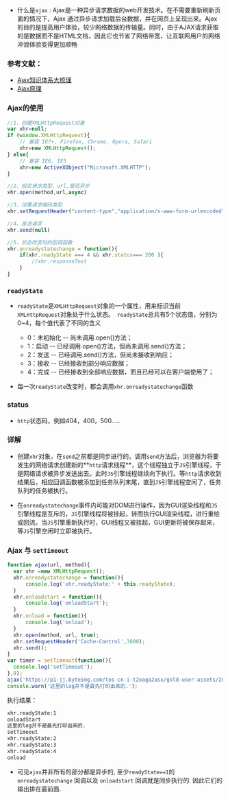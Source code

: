+ 什么是`ajax` : Ajax是一种异步请求数据的web开发技术。在不需要重新刷新页面的情况下，Ajax 通过异步请求加载后台数据，并在网页上呈现出来。Ajax的目的是提高用户体验，较少网络数据的传输量。同时，由于AJAX请求获取的是数据而不是HTML文档，因此它也节省了网络带宽，让互联网用户的网络冲浪体验变得更加顺畅

### 参考文献：

+ [Ajax知识体系大梳理](https://juejin.cn/post/6844903469896171533#heading-38)
+ [Ajax原理](https://juejin.cn/post/6844903618764603399#heading-11)

### Ajax的使用

```js
//1、创建XMLHttpRequest对象
var xhr=null;  
if (window.XMLHttpRequest){
    // 兼容 IE7+, Firefox, Chrome, Opera, Safari  
	xhr=new XMLHttpRequest();  
} else{
    // 兼容 IE6, IE5 
    xhr=new ActiveXObject("Microsoft.XMLHTTP");  
} 

//2、规定请求类型，url,是否异步
xhr.open(method,url,async)

//3、设置请求编码类型
xhr.setRequestHeader("content-type","application/x-www-form-urlencoded")

//4、发送请求
xhr.send(null)

//5、状态改变时的回调函数
xhr.onreadystatechange = function(){
    if(xhr.readyState === 4 && xhr.status=== 200 ){
        //xhr.responseText
    }
}
```



### `readyState`

+ `readyState`是`XMLHttpRequest`对象的一个属性，用来标识当前`XMLHttpRequest`对象处于什么状态。` readyState`总共有5个状态值，分别为0~4，每个值代表了不同的含义
  - 0：未初始化 -- 尚未调用.open()方法；
  - 1：启动 -- 已经调用.open()方法，但尚未调用.send()方法；
  - 2：发送 -- 已经调用.send()方法，但尚未接收到响应；
  - 3：接收 -- 已经接收到部分响应数据；
  - 4：完成 -- 已经接收到全部响应数据，而且已经可以在客户端使用了；

+ 每一次`readyState`改变时，都会调用`xhr.onreadystatechange`函数

  

### status

+ `http`状态码，例如404，400，500.....



### 详解

+ 创建`xhr`对象，在`send`之前都是同步进行的。调用`send`方法后，浏览器为将要发生的网络请求创建新的**`http`请求线程**，这个线程独立于`JS`引擎线程，于是网络请求被异步发送出去。此时`JS`引擎线程继续向下执行。等`http`请求收到结果后，相应回调函数被添加到任务队列末尾，直到`JS`引擎线程空闲了，任务队列的任务被执行。

+ 在`onreadystatechange`事件内可能对DOM进行操作，因为GUI渲染线程和`JS`引擎线程是互斥的，`JS`引擎线程将被挂起，转而执行GUI渲染线程，进行重绘或回流。当`JS`引擎重新执行时，GUI线程又被挂起，GUI更新将被保存起来，等`JS`引擎空闲时立即被执行。



### Ajax 与 `setTimeout`

```js
function ajax(url, method){
  var xhr =new XMLHttpRequest();
  xhr.onreadystatechange = function(){
      console.log('xhr.readyState:' + this.readyState);
  }
  xhr.onloadstart = function(){
      console.log('onloadStart');
  }
  xhr.onload = function(){
      console.log('onload');
  }
  xhr.open(method, url, true);
  xhr.setRequestHeader('Cache-Control',3600);
  xhr.send();
}
var timer = setTimeout(function(){
  console.log('setTimeout');
},0);
ajax('https://p1-jj.byteimg.com/tos-cn-i-t2oaga2asx/gold-user-assets/2017/3/15/c6eacd7c2f4307f34cd45e93885d1cb6.png~tplv-t2oaga2asx-image.image','GET');
console.warn('这里的log并不是最先打印出来的.');
```



执行结果：

```txt
xhr.readyState:1
onloadStart
这里的log并不是最先打印出来的.
setTimeout
xhr.readyState:2
xhr.readyState:3
xhr.readyState:4
onload
```

+ 可见`ajax`并非所有的部分都是异步的, 至少`readyState==1`的 `onreadystatechange` 回调以及 `onloadstart` 回调就是同步执行的. 因此它们的输出排在最前面.























